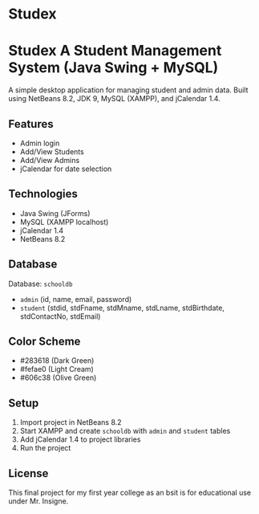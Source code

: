 # Studex
# Studex A Student Management System (Java Swing + MySQL)

A simple desktop application for managing student and admin data. Built using NetBeans 8.2, JDK 9, MySQL (XAMPP), and jCalendar 1.4.

## Features
- Admin login
- Add/View Students
- Add/View Admins
- jCalendar for date selection

## Technologies
- Java Swing (JForms)
- MySQL (XAMPP localhost)
- jCalendar 1.4
- NetBeans 8.2

## Database
Database: `schooldb`
- `admin` (id, name, email, password)
- `student` (stdid, stdFname, stdMname, stdLname, stdBirthdate, stdContactNo, stdEmail)

## Color Scheme
- #283618 (Dark Green)
- #fefae0 (Light Cream)
- #606c38 (Olive Green)

## Setup
1. Import project in NetBeans 8.2
2. Start XAMPP and create `schooldb` with `admin` and `student` tables
3. Add jCalendar 1.4 to project libraries
4. Run the project

## License
This final project for my first year college as an bsit is for educational use under Mr. Insigne.
